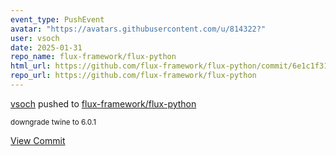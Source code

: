 ```yaml
---
event_type: PushEvent
avatar: "https://avatars.githubusercontent.com/u/814322?"
user: vsoch
date: 2025-01-31
repo_name: flux-framework/flux-python
html_url: https://github.com/flux-framework/flux-python/commit/6e1c1f31f34a5965da83a93b1cc8df2d818fa231
repo_url: https://github.com/flux-framework/flux-python
---
```


<a href='https://github.com/vsoch' target='_blank'>vsoch</a> pushed to <a href='https://github.com/flux-framework/flux-python' target='_blank'>flux-framework/flux-python</a>

<small>downgrade twine to 6.0.1</small>

<a href='https://github.com/flux-framework/flux-python/commit/6e1c1f31f34a5965da83a93b1cc8df2d818fa231' target='_blank'>View Commit</a>